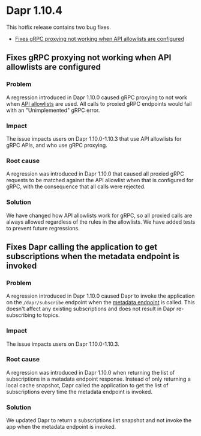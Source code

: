 # Dapr 1.10.4

This hotfix release contains two bug fixes.

- [Fixes gRPC proxying not working when API allowlists are configured](#fixes-grpc-proxying-not-working-when-api-allowlists-are-configured)

## Fixes gRPC proxying not working when API allowlists are configured

### Problem

A regression introduced in Dapr 1.10.0 caused gRPC proxying to not work when [API allowlists](https://docs.dapr.io/operations/configuration/api-allowlist/) are used. All calls to proxied gRPC endpoints would fail with an "Unimplemented" gRPC error.

### Impact

The issue impacts users on Dapr 1.10.0-1.10.3 that use API allowlists for gRPC APIs, and who use gRPC proxying.

### Root cause

A regression was introduced in Dapr 1.10.0 that caused all proxied gRPC requests to be matched against the API allowlist when that is configured for gRPC, with the consequence that all calls were rejected.

### Solution

We have changed how API allowlists work for gRPC, so all proxied calls are always allowed regardless of the rules in the allowlists. We have added tests to prevent future regressions.

## Fixes Dapr calling the application to get subscriptions when the metadata endpoint is invoked

### Problem

A regression introduced in Dapr 1.10.0 caused Dapr to invoke the application on the `/dapr/subscribe` endpoint when the [metadata endpoint](https://docs.dapr.io/reference/api/metadata_api/#http-request) is called. This doesn't affect any existing subscriptions and does not result in Dapr re-subscribing to topics.

### Impact

The issue impacts users on Dapr 1.10.0-1.10.3.

### Root cause

A regression was introduced in Dapr 1.10.0 when returning the list of subscriptions in a metadata endpoint response. Instead of only returning a local cache snapshot, Dapr called the application to get the list of subscriptions every time the metadata endpoint is invoked.

### Solution

We updated Dapr to return a subscriptions list snapshot and not invoke the app when the metadata endpoint is invoked.
